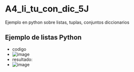 # A4_li_tu_con_dic_5J
Ejemplo en python sobre listas, tuplas, conjuntos diccionarios
## Ejemplo de listas Python
- codigo
- ![image](https://github.com/user-attachments/assets/85153d96-3c98-419a-8a48-67b2fb5e8948)
- resultado:
- ![image](https://github.com/user-attachments/assets/b13f0cc1-8965-4d34-aa8f-4843d13c9360)

